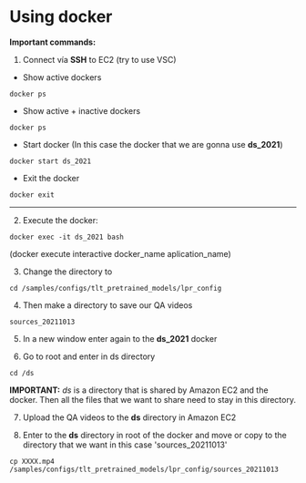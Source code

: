 # Using docker

**Important commands:**
1. Connect vía **SSH** to EC2 (try to use VSC)
- Show active dockers
<!-- -->
    docker ps

- Show active + inactive dockers
<!-- -->
    docker ps

- Start docker (In this case the docker that we are gonna use **ds_2021**)
<!-- -->
    docker start ds_2021

- Exit the docker
<!-- -->
    docker exit

***
2. Execute the docker:
<!-- -->
    docker exec -it ds_2021 bash
(docker execute interactive docker_name aplication_name)

3. Change the directory to 
<!-- -->
    cd /samples/configs/tlt_pretrained_models/lpr_config

4. Then make a directory to save our QA videos
<!-- -->
    sources_20211013

5. In a new window enter again to the **ds_2021** docker
   
6. Go to root and enter in ds directory
<!-- -->
    cd /ds

**IMPORTANT:** *ds* is a directory that is shared by Amazon EC2 and the docker. Then all the files that we want to share need to stay in this directory.

7. Upload the QA videos to the **ds** directory in Amazon EC2
   
8. Enter to the **ds** directory in root of the docker and move or copy to the directory that we want in this case 'sources_20211013'
<!-- -->
    cp XXXX.mp4 /samples/configs/tlt_pretrained_models/lpr_config/sources_20211013